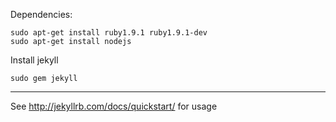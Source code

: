 

Dependencies:

    sudo apt-get install ruby1.9.1 ruby1.9.1-dev
    sudo apt-get install nodejs
    
Install jekyll

    sudo gem jekyll 

----

See <http://jekyllrb.com/docs/quickstart/> for usage
